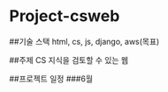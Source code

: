 # Project-csweb

##기술 스택
html, cs, js, django, aws(목표)

##주제 
CS 지식을 검토할 수 있는 웹 

##프로젝트 일정 
###6월 
